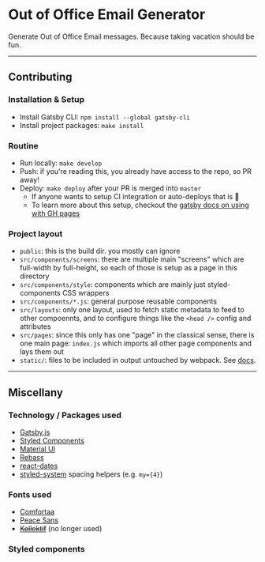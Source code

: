 # Out of Office Email Generator

Generate Out of Office Email messages. Because taking vacation should be fun.

---

## Contributing

### Installation & Setup

* Install Gatsby CLI: `npm install --global gatsby-cli`
* Install project packages: `make install`

### Routine

* Run locally: `make develop`
* Push: if you're reading this, you already have access to the repo, so PR away!
* Deploy: `make deploy` after your PR is merged into `master`
  * If anyone wants to setup CI integration or auto-deploys that is 💯
  * To learn more about this setup, checkout the [gatsby docs on using with GH pages](https://www.gatsbyjs.org/docs/how-gatsby-works-with-github-pages/)

### Project layout

* `public`: this is the build dir. you mostly can ignore
* `src/components/screens`: there are multiple main "screens" which are full-width by full-height, so each of those is setup as a page in this directory
* `src/components/style`: components which are mainly just styled-components CSS wrappers
* `src/components/*.js`: general purpose reusable components
* `src/layouts`: only one layout, used to fetch static metadata to feed to other compoennts, and to configure things like the `<head />` config and attributes
* `src/pages`: since this only has one "page" in the classical sense, there is one main page: `index.js` which imports all other page components and lays them out
* `static/`: files to be included in output untouched by webpack. See [docs](https://www.gatsbyjs.org/docs/adding-images-fonts-files/#using-the-code-classlanguage-textstaticcode-folder).

---

## Miscellany

### Technology / Packages used

* [Gatsby.js](https://www.gatsbyjs.org)
* [Styled Components](https://www.styled-components.com/docs/api)
* [Material UI](https://material-ui.com/)
* [Rebass](http://jxnblk.com/rebass/components/Heading)
* [react-dates](https://github.com/airbnb/react-dates)
* [styled-system](https://github.com/jxnblk/styled-system/blob/master/docs/api.md#default-theme) spacing helpers (e.g. `my={4}`)

### Fonts used

* [Comfortaa](https://fonts.google.com/specimen/Comfortaa)
* [Peace Sans](https://www.behance.net/gallery/34760019/Peace-Sans-FREE-FONT)
* ~~[Kollektif](http://www.bravenewfonts.com/)~~ (no longer used)

### Styled components

